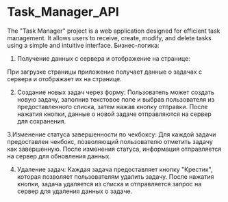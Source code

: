 # Task_Manager_API
The "Task Manager" project is a web application designed for efficient task management. It allows users to receive, create, modify, and delete tasks using a simple and intuitive interface.
Бизнес-логика:
1. Получение данных с сервера и отображение на странице:

При загрузке страницы приложение получает данные о задачах с сервера и отображает их на странице.

2. Создание новых задач через форму:
Пользователь может создать новую задачу, заполнив текстовое поле и выбрав пользователя из предоставленного списка, затем нажав кнопку отправки.
После нажатия кнопки, данные о новой задаче отправляются на сервер для сохранения.

3.Изменение статуса завершенности по чекбоксу:
Для каждой задачи предоставлен чекбокс, позволяющий пользователю отметить задачу как завершенную.
После изменения статуса, информация отправляется на сервер для обновления данных.

4. Удаление задач:
Каждая задача предоставляет кнопку "Крестик", которая позволяет пользователям удалить задачу.
После нажатия кнопки, задача удаляется из списка и отправляется запрос на сервер для удаления данных о задаче.
